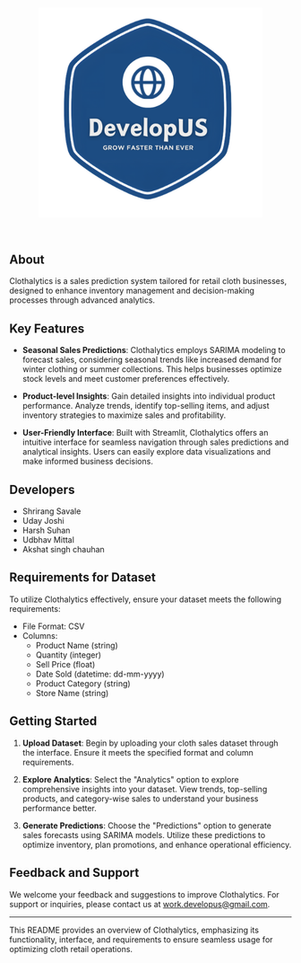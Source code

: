 <br />
<p align="center">
  <a>
    <img src="/Developus - BG removed.png" width="400" alt="Pharmalytics Logo">
  </a>
</p>

<br />


## About

Clothalytics is a sales prediction system tailored for retail cloth businesses, designed to enhance inventory management and decision-making processes through advanced analytics.

## Key Features

- **Seasonal Sales Predictions**: Clothalytics employs SARIMA modeling to forecast sales, considering seasonal trends like increased demand for winter clothing or summer collections. This helps businesses optimize stock levels and meet customer preferences effectively.

- **Product-level Insights**: Gain detailed insights into individual product performance. Analyze trends, identify top-selling items, and adjust inventory strategies to maximize sales and profitability.

- **User-Friendly Interface**: Built with Streamlit, Clothalytics offers an intuitive interface for seamless navigation through sales predictions and analytical insights. Users can easily explore data visualizations and make informed business decisions.

## Developers

- Shrirang Savale
- Uday Joshi
- Harsh Suhan
- Udbhav Mittal
- Akshat singh chauhan

## Requirements for Dataset

To utilize Clothalytics effectively, ensure your dataset meets the following requirements:

- File Format: CSV
- Columns: 
  - Product Name (string)
  - Quantity (integer)
  - Sell Price (float)
  - Date Sold (datetime: dd-mm-yyyy)
  - Product Category (string)
  - Store Name (string)

## Getting Started

1. **Upload Dataset**: Begin by uploading your cloth sales dataset through the interface. Ensure it meets the specified format and column requirements.
  
2. **Explore Analytics**: Select the "Analytics" option to explore comprehensive insights into your dataset. View trends, top-selling products, and category-wise sales to understand your business performance better.
  
3. **Generate Predictions**: Choose the "Predictions" option to generate sales forecasts using SARIMA models. Utilize these predictions to optimize inventory, plan promotions, and enhance operational efficiency.

## Feedback and Support

We welcome your feedback and suggestions to improve Clothalytics. For support or inquiries, please contact us at [work.developus@gmail.com](mailto:email@example.com).

---

This README provides an overview of Clothalytics, emphasizing its functionality, interface, and requirements to ensure seamless usage for optimizing cloth retail operations.
